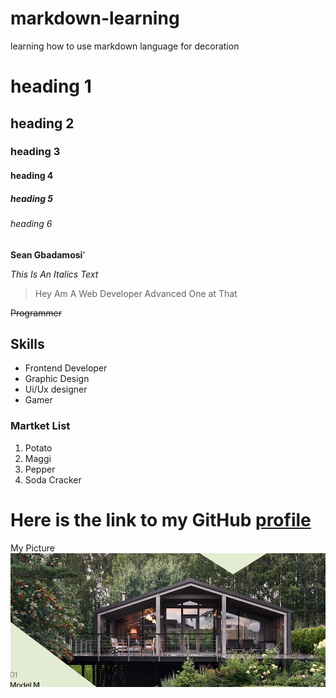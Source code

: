 # markdown-learning
learning how to use markdown language for decoration

# heading 1
## heading 2
### heading 3
#### heading 4
##### heading 5
###### heading 6

**Sean Gbadamosi**'

*This Is An Italics Text*

> Hey Am A Web Developer Advanced One at That

~~Programmer~~

## Skills

* Frontend Developer
* Graphic Design
* Ui/Ux designer
* Gamer 

### Martket List 
1. Potato
2. Maggi
3. Pepper
4. Soda Cracker

# Here is the link to my GitHub [profile](https://github.com/Seangbadamosi)

My Picture ![architecture](/archietchture%201.png)
